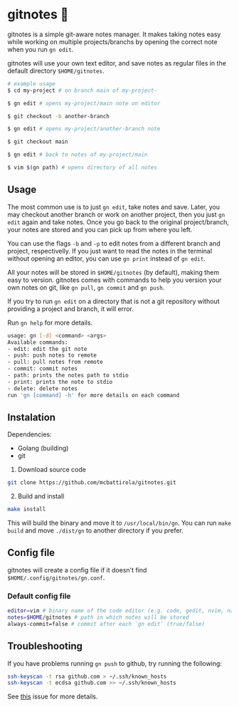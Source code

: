 # gitnotes :notebook:

gitnotes is a simple git-aware notes manager. It makes taking notes easy while working on multiple projects/branchs by opening the correct note when you run `gn edit`.

gitnotes will use your own text editor, and save notes as regular files in the default directory `$HOME/gitnotes`.

```bash
# example usage
$ cd my-project # on branch main of my-project-

$ gn edit # opens my-project/main note on editor

$ git checkout -b another-branch

$ gn edit # opens my-project/another-branch note

$ git checkout main

$ gn edit # back to notes of my-project/main

$ vim $(gn path) # opens directory of all notes
```

## Usage

The most common use is to just `gn edit`, take notes and save. Later, you may checkout another branch or work on another project, then you just `gn edit` again and take notes. Once you go back to the original project/branch, your notes are stored and you can pick up from where you left.

You can use the flags `-b` and `-p` to edit notes from a different branch and project, respectivelly. If you just want to read the notes in the terminal without opening an editor, you can use `gn print` instead of `gn edit`.

All your notes will be stored in `$HOME/gitnotes` (by default), making them easy to version. gitnotes comes with commands to help you version your own notes on git, like `gn pull`, `gn commit` and `gn push`.

If you try to run `gn edit` on a directory that is not a git repository without providing a project and branch, it will error.

Run `gn help` for more details.

```bash
usage: gn [-d] <command> <args>
Available commands:
- edit: edit the git note
- push: push notes to remote
- pull: pull notes from remote
- commit: commit notes
- path: prints the notes path to stdio
- print: prints the note to stdio
- delete: delete notes
run 'gn [command] -h' for more details on each command
```

## Instalation

Dependencies:

- Golang (building)
- git

1. Download source code

```bash
git clone https://github.com/mcbattirola/gitnotes.git
```

2. Build and install

```bash
make install
```

This will build the binary and move it to `/usr/local/bin/gn`. You can run `make build` and move `./dist/gn` to another directory if you prefer.

## Config file

gitnotes will create a config file if it doesn't find `$HOME/.config/gitnotes/gn.conf`.

### Default config file

```bash
editor=vim # binary name of the code editor (e.g. code, gedit, nvim, nano)
notes=$HOME/gitnotes # path in which notes will be stored
always-commit=false # commit after each `gn edit` (true/false)
```

## Troubleshooting

If you have problems running `gn push` to github, try running the following:

```bash
ssh-keyscan -t rsa github.com > ~/.ssh/known_hosts
ssh-keyscan -t ecdsa github.com >> ~/.ssh/known_hosts
```

See [this](https://github.com/go-git/go-git/issues/411) issue for more details.
